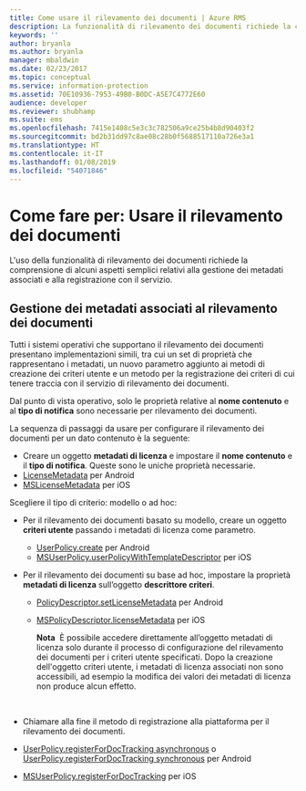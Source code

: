 ```yaml
---
title: Come usare il rilevamento dei documenti | Azure RMS
description: La funzionalità di rilevamento dei documenti richiede la comprensione di alcuni aspetti semplici relativi alla gestione dei metadati associati e alla registrazione con il servizio.
keywords: ''
author: bryanla
ms.author: bryanla
manager: mbaldwin
ms.date: 02/23/2017
ms.topic: conceptual
ms.service: information-protection
ms.assetid: 70E10936-7953-49B0-B0DC-A5E7C4772E60
audience: developer
ms.reviewer: shubhamp
ms.suite: ems
ms.openlocfilehash: 7415e1408c5e3c3c782506a9ce25b4b8d90403f2
ms.sourcegitcommit: bd2b31dd97c8ae08c28b0f5688517110a726e3a1
ms.translationtype: HT
ms.contentlocale: it-IT
ms.lasthandoff: 01/08/2019
ms.locfileid: "54071846"
---
```

# <a name="how-to-use-document-tracking"></a>Come fare per: Usare il rilevamento dei documenti

L'uso della funzionalità di rilevamento dei documenti richiede la comprensione di alcuni aspetti semplici relativi alla gestione dei metadati associati e alla registrazione con il servizio.

## <a name="managing-document-tracking-metadata"></a>Gestione dei metadati associati al rilevamento dei documenti

Tutti i sistemi operativi che supportano il rilevamento dei documenti presentano implementazioni simili, tra cui un set di proprietà che rappresentano i metadati, un nuovo parametro aggiunto ai metodi di creazione dei criteri utente e un metodo per la registrazione dei criteri di cui tenere traccia con il servizio di rilevamento dei documenti.

Dal punto di vista operativo, solo le proprietà relative al **nome contenuto** e al **tipo di notifica** sono necessarie per rilevamento dei documenti.

La sequenza di passaggi da usare per configurare il rilevamento dei documenti per un dato contenuto è la seguente:

-   Creare un oggetto **metadati di licenza** e impostare il **nome contenuto** e il **tipo di notifica**. Queste sono le uniche proprietà necessarie.
   - [LicenseMetadata](https://msdn.microsoft.com/library/mt573675.aspx) per Android
   -  [MSLicenseMetadata](https://msdn.microsoft.com/library/mt573683.aspx) per iOS

Scegliere il tipo di criterio: modello o ad hoc:
- Per il rilevamento dei documenti basato su modello, creare un oggetto **criteri utente** passando i metadati di licenza come parametro.
  - [UserPolicy.create](https://msdn.microsoft.com/library/dn790887.aspx) per Android
  - [MSUserPolicy.userPolicyWithTemplateDescriptor](https://msdn.microsoft.com/library/dn790808.aspx) per iOS

- Per il rilevamento dei documenti su base ad hoc, impostare la proprietà **metadati di licenza** sull’oggetto **descrittore criteri**.
  - [PolicyDescriptor.setLicenseMetadata](https://msdn.microsoft.com/library/mt573698.aspx) per Android
  - [MSPolicyDescriptor.licenseMetadata](https://msdn.microsoft.com/library/mt573693.aspx) per iOS

    **Nota**  È possibile accedere direttamente all’oggetto metadati di licenza solo durante il processo di configurazione del rilevamento dei documenti per i criteri utente specificati. Dopo la creazione dell'oggetto criteri utente, i metadati di licenza associati non sono accessibili, ad esempio la modifica dei valori dei metadati di licenza non produce alcun effetto.

     

-   Chiamare alla fine il metodo di registrazione alla piattaforma per il rilevamento dei documenti.
  - [UserPolicy.registerForDocTracking asynchronous](https://msdn.microsoft.com/library/mt573699.aspx) o [UserPolicy.registerForDocTracking synchronous](https://msdn.microsoft.com/library/mt631387.aspx) per Android
  - [MSUserPolicy.registerForDocTracking](https://msdn.microsoft.com/library/mt573694.aspx) per iOS
